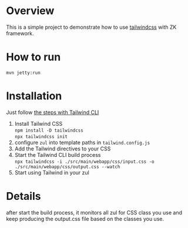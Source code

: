 # Overview
This is a simple project to demonstrate how to use [tailwindcss](https://tailwindcss.com/) with ZK framework.

# How to run
`mvn jetty:run`

# Installation
Just follow [the steps with Tailwind CLI](https://tailwindcss.com/docs/installation)
1. Install Tailwind CSS <br/>
`npm install -D tailwindcss` <br/>
`npx tailwindcss init`
2. configure `zul` into template paths in `tailwind.config.js`
3. Add the Tailwind directives to your CSS
4. Start the Tailwind CLI build process <br/>
`npx tailwindcss -i ./src/main/webapp/css/input.css -o ./src/main/webapp/css/output.css --watch`
5. Start using Tailwind in your zul

# Details
after start the build process, it monitors all zul for CSS class you use and keep producing the output.css file based on the classes you use.